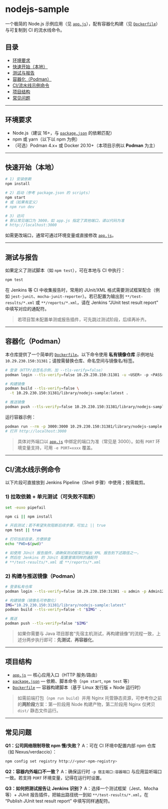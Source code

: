 # nodejs-sample

一个极简的 Node.js 示例应用（见 [`app.js`](./app.js)），配有容器化构建（见 [`Dockerfile`](./Dockerfile)）与可复制到 CI 的流水线命令。

## 目录

* [环境要求](#环境要求)
* [快速开始（本地）](#快速开始本地)
* [测试与报告](#测试与报告)
* [容器化（Podman）](#容器化podman)
* [CI/流水线示例命令](#ci流水线示例命令)
* [项目结构](#项目结构)
* [常见问题](#常见问题)

---

## 环境要求

* Node.js（建议 16+，与 [`package.json`](./package.json) 的依赖匹配）
* npm 或 yarn（以下以 npm 为例）
* （可选）Podman 4.x+ 或 Docker 20.10+（本项目示例以 **Podman** 为主）

---

## 快速开始（本地）

```bash
# 1) 安装依赖
npm install

# 2) 启动（参考 package.json 的 scripts）
npm start
# 或（如果有定义）
# npm run dev

# 3) 访问
# 默认常见端口为 3000，如 app.js 指定了其他端口，请以代码为准
# http://localhost:3000
```

如需更改端口，通常可通过环境变量或直接修改 [`app.js`](./app.js)。

---

## 测试与报告

如果定义了测试脚本（如 `npm test`），可在本地与 CI 中执行：

```bash
npm test
```

在 Jenkins 等 CI 中收集报告时，常用的 JUnit/XML 格式需要测试框架配合（例如 `jest-junit`、`mocha-junit-reporter`）。若已配置为输出到 `**/test-results/*.xml` 或 `**/reports/*.xml`，请在 Jenkins “JUnit test result report” 中填写对应的通配符。

> 若项目暂未配置单测或报告插件，可先跳过测试阶段，后续再补齐。

---

## 容器化（Podman）

本仓库提供了一个简单的 [`Dockerfile`](./Dockerfile)。以下命令使用 **私有镜像仓库** 示例地址 `10.29.230.150:31381`；请按需替换仓库、命名空间与镜像名/标签。

```bash
# 登录（HTTP/自签名示例，加 --tls-verify=false）
podman login --tls-verify=false 10.29.230.150:31381 -u <USER> -p <PASS>

# 构建镜像
podman build --tls-verify=false \
  -t 10.29.230.150:31381/library/nodejs-sample:latest .

# 推送镜像
podman push --tls-verify=false 10.29.230.150:31381/library/nodejs-sample:latest
```

运行容器示例：

```bash
podman run --rm -p 3000:3000 10.29.230.150:31381/library/nodejs-sample:latest
# 打开 http://localhost:3000
```

> 具体对外端口以 [`app.js`](./app.js) 中绑定的端口为准（常见是 3000）。如有 `PORT` 环境变量支持，可用 `-e PORT=xxxx` 覆盖。

---

## CI/流水线示例命令

以下片段可直接放到 Jenkins Pipeline（Shell 步骤）中使用；按需裁剪。

### 1) 拉取依赖 + 单元测试（可失败不阻断）

```bash
set -euxo pipefail

npm ci || npm install

# 开启测试；若不希望失败阻断后续步骤，可加上 || true
npm test || true

# 打印当前目录，方便排查
echo "PWD=$(pwd)"

# 如使用 JUnit 报告插件，请确保测试框架已输出 XML 报告到下述路径之一，
# 然后在 Jenkins 的 JUnit 配置里填同样的通配符
# **/test-results/*.xml 或 **/reports/*.xml
```

### 2) 构建与推送镜像（Podman）

```bash
# 登录私有仓库
podman login --tls-verify=false 10.29.230.150:31381 -u admin -p Admin123

# 构建镜像（镜像名可参数化）
IMG="10.29.230.150:31381/library/nodejs-sample:latest"
podman build --tls-verify=false -t "$IMG" .

# 推送
podman push --tls-verify=false "$IMG"
```

> 如果你需要与 Java 项目那套“先宿主机测试，再构建镜像”的流程一致，上述分两步执行即可：**先测试**，**再容器化**。

---

## 项目结构

* [`app.js`](./app.js) — 核心应用入口（HTTP 服务/路由）
* [`package.json`](./package.json) — 依赖、脚本命令（`npm start`, `npm test` 等）
* [`Dockerfile`](./Dockerfile) — 容器构建脚本（基于 Linux 发行版 + Node 运行时）

> 如需前端打包（`npm run build`）并用 Nginx 托管静态资源，可参考你之前的**两阶段**方案：第一阶段用 Node 构建产物，第二阶段用 Nginx 仅拷贝 `dist/` 静态文件运行。

---

## 常见问题

**Q1：公司网络限制导致 npm 慢/失败？**
A：可在 CI 环境中配置内部 npm 仓库（如 Nexus/verdaccio）：

```bash
npm config set registry http://<your-npm-registry>
```

**Q2：容器内外端口不一致？**
A：确保运行时 `-p 宿主端口:容器端口` 与应用监听端口一致。若支持 `PORT` 环境变量，记得在运行时设置。

**Q3：如何把测试报告让 Jenkins 识别？**
A：选择一个测试框架（Jest、Mocha 等）+ JUnit 报告插件，把输出路径统一到如 `**/test-results/*.xml`，在 “Publish JUnit test result report” 中填写同样通配符。
